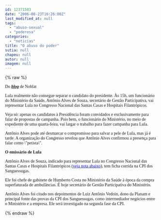 ```yaml
---
id: 12371503
date: "2006-08-23T16:26:00Z"
last_modified_at: null
tags:
  - "abuso-sexual"
  - "poderosa"
categories:
  - "noticias"
title: "O abuso do poder"
sutia: null
chapeu: null
autor: null
imagem: null
---
```

{% raw %}
<p><P><FONT face=Verdana>Do <STRONG><EM><U><A href=\"https://noblat1.estadao.com.br/noblat/index.html\" target=_blank>blog</A></U></EM></STRONG> de Noblat</FONT></P></p>
<p><P><FONT face=Verdana>Lula realmente não consegue separar o candidato do presidente. Às 15h, um funcionário do Ministério da Saúde, Antônio Alves de Souza, secretário de Gestão Participativa, vai representar Lula no Congresso Nacional das Santas Casas e Hospitais Filantrópicos.</FONT></P></p>
<p><P><FONT face=Verdana>Veja só: apenas os candidatos à Presidência foram convidados e exclusivamente para falar de propostas de campanha. Pois bem, o funcionário do Ministério, no meio de expediente de uma quarta-feira, vai largar o trabalho para fazer campanha para Lula.</FONT></P></p>
<p><P><FONT face=Verdana>Antônio Alves pode até desmarcar o compromisso para salvar a pele de Lula, mas já é tarde. A organização do Congresso revelou que Antônio Alves confirmou a presença para falar como \"petista\".</FONT></P><B></p>
<p><P><FONT face=Verdana>O emissário de Lula</FONT></P></B></p>
<p><P><FONT face=Verdana>Antônio Alves de Souza, indicado para representar Lula no Congresso Nacional das Santas Casas e Hospitais Filantrópicos (</FONT><A href=\"https://noblat1.estadao.com.br/noblat/visualizarConteudo.do?metodo=exibirPosts&amp;data=23/08/2006/lpost24683\"><U><FONT color=#0000ff><FONT face=Verdana>veja nota abaixo</FONT></U></FONT></A><FONT face=Verdana>), tem ficha corrida na CPI dos Sanguessugas.</FONT></P></p>
<p><P><FONT face=Verdana>Ele foi chefe de gabinete de Humberto Costa no Ministério da Saúde à época da compra superfaturada de ambulâncias. É hoje secretário de Gestão Participativa do Ministério.</FONT></P></p>
<p><P><FONT face=Verdana>Antônio Alves foi citado nos depoimentos de Luiz Antônio Vedoin, dono da Planam e principal fonte das provas da CPI dos Sanguessugas, como intermediador negócios entre o Ministério e a empresa. Ele será investigado na segunda fase da CPI.</FONT></P> </p>
{% endraw %}